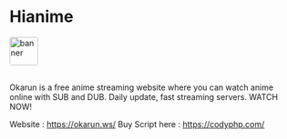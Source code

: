 # Hianime
<img style="object-fit: contain; border-radius: 4px; margin-bottom: 16px" src="[https://hianime.ws/img/logo.png?v=1.4](https://okarun.ws/assets/img/logo.png?v=1.1)" alt="banner" height="50">

Okarun is a free anime streaming website where you can watch anime online with SUB and DUB. Daily update, fast streaming servers. WATCH NOW!

Website : https://okarun.ws/
Buy Script here : https://codyphp.com/


